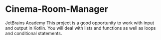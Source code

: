 # Cinema-Room-Manager
JetBrains Academy
This project is a good opportunity to work with input and output in Kotlin. You will deal with lists and functions as well as loops and conditional statements.
